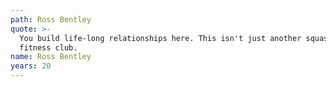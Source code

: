 ```yaml
---
path: Ross Bentley
quote: >-
  You build life-long relationships here. This isn't just another squash and
  fitness club.
name: Ross Bentley
years: 20
---
```



